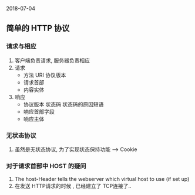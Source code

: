 2018-07-04

## 简单的 HTTP 协议

### 请求与相应
1. 客户端负责请求, 服务器负责相应
2. 请求
    - 方法    URI     协议版本
    - 请求首部
    - 内容实体
3. 响应
    - 协议版本      状态码     状态码的原因短语
    - 响应首部字段
    - 响应主体

### 无状态协议
1. 虽然是无状态协议, 为了实现状态保持功能 --> Cookie

### 对于请求首部中 HOST 的疑问
1. The host-Header tells the webserver which virtual host to use (if set up)
2. 在发送 HTTP请求的时候 , 已经建立了 TCP连接了..